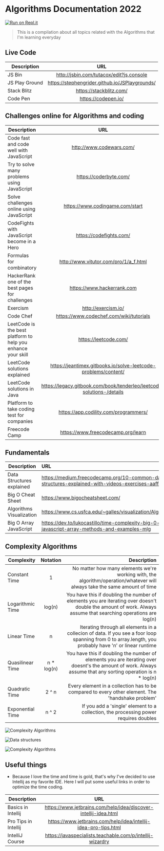 # Algorithms Documentation 2022

[![Run on Repl.it](https://repl.it/badge/github/codesandtags/algorithms-documentation)](https://repl.it/github/codesandtags/algorithms-documentation)

> This is a compilation about all topics related with the Algorithms that I'm learning everyday

## Live Code

| Description    |                      URL                       |
| -------------- | :--------------------------------------------: |
| JS Bin         |    http://jsbin.com/tutacox/edit?js,console    |
| JS Play Ground | https://stephengrider.github.io/JSPlaygrounds/ |
| Stack Blitz    |            https://stackblitz.com/             |
| Code Pen       |              https://codepen.io/               |

## Challenges online for Algorithms and coding

| Description                                                  |                                  URL                                  |
| ------------------------------------------------------------ | :-------------------------------------------------------------------: |
| Code fast and code well with JavaScript                      |                       http://www.codewars.com/                        |
| Try to solve many problems using JavaScript                  |                        https://coderbyte.com/                         |
| Solve challenges online using JavaScript                     |                    https://www.codingame.com/start                    |
| CodeFights with JavaScript become in a Hero                  |                        https://codefights.com/                        |
| Formulas for combinatory                                     |                 http://www.vitutor.com/pro/1/a_f.html                 |
| HackerRank one of the best pages for challenges              |                      https://www.hackerrank.com                       |
| Exercism                                                     |                          http://exercism.io/                          |
| Code Chef                                                    |                https://www.codechef.com/wiki/tutorials                |
| LeetCode is the best platform to help you enhance your skill |                         https://leetcode.com/                         |
| LeetCode solutions explained                                 |    https://jeantimex.gitbooks.io/solve-leetcode-problems/content/     |
| LeetCode solutions in Java                                   | https://legacy.gitbook.com/book/tenderleo/leetcode-solutions-/details |
| Platform to take coding test for companies                   |                 https://app.codility.com/programmers/                 |
| Freecode Camp                                                |                  https://www.freecodecamp.org/learn                   |

## Fundamentals

| Description               | URL                                                                                                    |
| ------------------------- | :----------------------------------------------------------------------------------------------------- |
| Data Structures explained | https://medium.freecodecamp.org/10-common-data-structures-explained-with-videos-exercises-aaff6c06fb2b |
| Big O Cheat Sheet         | https://www.bigocheatsheet.com/                                                                        |
| Algorithms Visualization  | https://www.cs.usfca.edu/~galles/visualization/Algorithms.html                                         |
| Big O Array JavaScript    | https://dev.to/lukocastillo/time-complexity-big-0-for-javascript-array-methods-and-examples-mlg        |

## Complexity Algorithms

| Complexity       |  Notation   |                                                                                                                                                   Description |
| ---------------- | :---------: | ------------------------------------------------------------------------------------------------------------------------------------------------------------: |
| Constant Time    |      1      |                                     No matter how many elements we're working with, the algorithm/operation/whatever will always take the same amount of time |
| Logarithmic Time |   log(n)    | You have this if doubling the number of elements you are iterating over doesn't double the amount of work. Always assume that searching operations are log(n) |
| Linear Time      |      n      |        Iterating through all elements in a collecion of data. If you see a foor loop spanning from 0 to array.length, you probably have 'n' or linear runtime |
| Quasilinear Time | n \* log(n) |  You have this if doubling the number of elements you are iterating over doesnt's the amount of work. Always assume that any sorting operation is n \* log(n) |
| Quadratic Time   |    2 ^ n    |                                                              Every element in a collection has to be compared to every other element. The 'handshake problem' |
| Exponential Time |    n ^ 2    |                                                                          If you add a 'single' element to a collection, the processing power requires doubles |

![Complexity Algorithms](https://i0.wp.com/www.jessicayung.com/wp-content/uploads/2016/08/screenshot-5.png)

![Data structures](https://miro.medium.com/max/1017/1*cQ78W0R0qxaSgYLosfYMxg.png)

![Complexity Algorithms](https://he-s3.s3.amazonaws.com/media/uploads/c950295.png)

## Useful things

- Because I love the time and time is gold, that's why I've decided to use Intellij as my favorite IDE. Here I will put some useful links in order to optimize the time coding.

| Description          |                               URL                               |
| -------------------- | :-------------------------------------------------------------: |
| Basics in Intellij   | https://www.jetbrains.com/help/idea/discover-intellij-idea.html |
| Pro Tips in Intellij | https://www.jetbrains.com/help/idea/intellij-idea-pro-tips.html |
| IntelliJ Course      |    https://javaspecialists.teachable.com/p/intellij-wizardry    |
